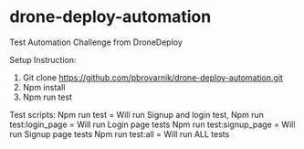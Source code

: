 # drone-deploy-automation
Test Automation Challenge from DroneDeploy

Setup Instruction:
1. Git clone https://github.com/pbrovarnik/drone-deploy-automation.git
2. Npm install
3. Npm run test

Test scripts:
  Npm run test = Will run Signup and login test,
  Npm run test:login_page = Will run Login page tests
  Npm run test:signup_page = Will run Signup page tests
  Npm run test:all = Will run ALL tests
